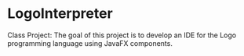 # LogoInterpreter
Class Project: The goal of this project is to develop an IDE for the Logo programming language using JavaFX components.
